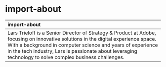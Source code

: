 # import-about

| import-about |
| :---- |
| Lars Trieloff is a Senior Director of Strategy & Product at Adobe, focusing on innovative solutions in the digital experience space. With a background in computer science and years of experience in the tech industry, Lars is passionate about leveraging technology to solve complex business challenges. |
